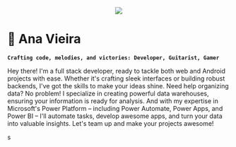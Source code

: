 <p align="center">
  <!-- Typing SVG by DenverCoder1 - https://github.com/DenverCoder1/readme-typing-svg -->
  <a href="https://github.com/acavieira">
    <img src="https://readme-typing-svg.demolab.com/??lines=Full-stack%20Web%20and%20Android%20Developer%3BData%20Warehousing%20Specialist%3B10%2B%20years%20of%20coding%20experience%3BAlways%20learning%20new%20things&font=Fira%20Code&center=true&width=440&height=45&color=f75c7e&vCenter=true&pause=1000&size=22" />
  </a>
</p>




# 🎸 Ana Vieira
**`Crafting code, melodies, and victories: Developer, Guitarist, Gamer`**

Hey there! I'm a full stack developer, ready to tackle both web and Android projects with ease. Whether it's crafting sleek interfaces or building robust backends, I've got the skills to make your ideas shine. Need help organizing data? No problem! I specialize in creating powerful data warehouses, ensuring your information is ready for analysis. And with my expertise in Microsoft's Power Platform – including Power Automate, Power Apps, and Power BI – I'll automate tasks, develop awesome apps, and turn your data into valuable insights. Let's team up and make your projects awesome!



<!--
**acavieira/acavieira** is a ✨ _special_ ✨ repository because its `README.md` (this file) appears on your GitHub profile.

Here are some ideas to get you started:

- 🔭 I’m currently working on ...
- 🌱 I’m currently learning ...
- 👯 I’m looking to collaborate on ...
- 🤔 I’m looking for help with ...
- 💬 Ask me about ...
- 📫 How to reach me: ...
- 😄 Pronouns: ...
- ⚡ Fun fact: ...
-->
s